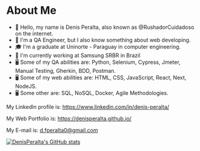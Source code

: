 # About Me

- 👋 Hello, my name is Denis Peralta, also known as @RushadorCuidadoso on the internet.
- 🌱 I'm a QA Engineer, but I also know something about web developing.
- 🎓 I'm a graduate at Uninorte - Paraguay in computer engineering.
- 🌃 I'm currently working at Samsung SRBR in Brazil
- :desktop_computer: Some of my QA abilities are: Python, Selenium, Cypress, Jmeter, Manual Testing, Gherkin, BDD, Postman.
- :desktop_computer: Some of my web abilities are: HTML, CSS, JavaScript, React, Next, NodeJS.
- :desktop_computer: Some other are: SQL, NoSQL, Docker, Agile Methodologies.

My LinkedIn profile is: https://www.linkedin.com/in/denis-peralta/

My Web Portfolio is: https://denisperalta.github.io/

My E-mail is: d.fperalta0@gmail.com

[![DenisPeralta's GitHub stats](https://github-readme-stats.vercel.app/api?username=denisperalta&show_icons=true&theme=github_dark)](https://github.com/anuraghazra/github-readme-stats)

<!---
[![Top Langs](https://github-readme-stats.vercel.app/api/top-langs/?username=RushCuidadoso&show_icons=true&theme=github_dark)](https://github.com/anuraghazra/github-readme-stats)
--->
<!---
RushCuidadoso/RushCuidadoso is a ✨ special ✨ repository because its `README.md` (this file) appears on your GitHub profile.
You can click the Preview link to take a look at your changes.
--->
